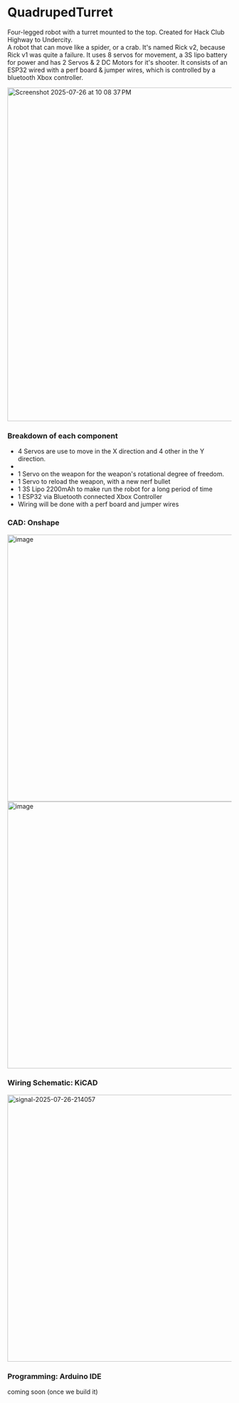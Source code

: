 # QuadrupedTurret
Four-legged robot with a turret mounted to the top. Created for Hack Club Highway to Undercity. <br>
A robot that can move like a spider, or a crab. It's named Rick v2, because Rick v1 was quite a failure. It uses 8 servos for movement, a 3S lipo battery for power and has 2 Servos & 2 DC Motors for it's shooter. It consists of an ESP32 wired with a perf board & jumper wires, which is controlled by a bluetooth Xbox controller.


<img height="750" alt="Screenshot 2025-07-26 at 10 08 37 PM" src="https://github.com/user-attachments/assets/d0ff333a-2f8f-468b-aed7-1191870766c8" />

### Breakdown of each component 
<ul>
<li> 4 Servos are use to move in the X direction and 4 other in the Y direction. <li>
<li> 1 Servo on the weapon for the weapon's rotational degree of freedom. </li>
<li> 1 Servo to reload the weapon, with a new nerf bullet </li>
<li> 1 3S Lipo 2200mAh to make run the robot for a long period of time </li>
<li> 1 ESP32 via Bluetooth connected Xbox Controller </li>
<li> Wiring will be done with a perf board and jumper wires </li>
</ul>

### CAD: Onshape
<img width="800" height="600" alt="image" src="https://github.com/user-attachments/assets/355c0bc5-b636-42b6-bc43-c417cf08b1a4" />

<img width="800" height="600" alt="image" src="https://github.com/user-attachments/assets/71d1b828-70e8-435b-aeb8-c6fed8089d45" />

### Wiring Schematic: KiCAD
<img width="800" height="600" alt="signal-2025-07-26-214057" src="https://github.com/user-attachments/assets/be48e641-0e26-4ba8-a0ec-78bfa96fa72e" />

### Programming: Arduino IDE
coming soon (once we build it)








